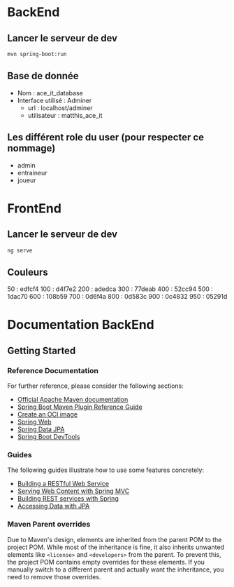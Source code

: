 # BackEnd
## Lancer le serveur de dev

```bash
mvn spring-boot:run
```

## Base de donnée

- Nom : ace_it_database
- Interface utilisé : Adminer
  - url : localhost/adminer
  - utilisateur : matthis_ace_it

## Les différent role du user (pour respecter ce nommage)
- admin
- entraineur
- joueur

# FrontEnd

## Lancer le serveur de dev

```bash
ng serve
```

## Couleurs
50 : edfcf4
100 : d4f7e2
200 : adedca
300 : 77deab
400 : 52cc94
500 : 1dac70
600 : 108b59
700 : 0d6f4a
800 : 0d583c
900 : 0c4832
950 : 05291d



# Documentation BackEnd
## Getting Started

### Reference Documentation

For further reference, please consider the following sections:

-   [Official Apache Maven documentation](https://maven.apache.org/guides/index.html)
-   [Spring Boot Maven Plugin Reference Guide](https://docs.spring.io/spring-boot/3.5.3/maven-plugin)
-   [Create an OCI image](https://docs.spring.io/spring-boot/3.5.3/maven-plugin/build-image.html)
-   [Spring Web](https://docs.spring.io/spring-boot/3.5.3/reference/web/servlet.html)
-   [Spring Data JPA](https://docs.spring.io/spring-boot/3.5.3/reference/data/sql.html#data.sql.jpa-and-spring-data)
-   [Spring Boot DevTools](https://docs.spring.io/spring-boot/3.5.3/reference/using/devtools.html)

### Guides

The following guides illustrate how to use some features concretely:

-   [Building a RESTful Web Service](https://spring.io/guides/gs/rest-service/)
-   [Serving Web Content with Spring MVC](https://spring.io/guides/gs/serving-web-content/)
-   [Building REST services with Spring](https://spring.io/guides/tutorials/rest/)
-   [Accessing Data with JPA](https://spring.io/guides/gs/accessing-data-jpa/)

### Maven Parent overrides

Due to Maven's design, elements are inherited from the parent POM to the project POM.
While most of the inheritance is fine, it also inherits unwanted elements like `<license>` and `<developers>` from the parent.
To prevent this, the project POM contains empty overrides for these elements.
If you manually switch to a different parent and actually want the inheritance, you need to remove those overrides.
